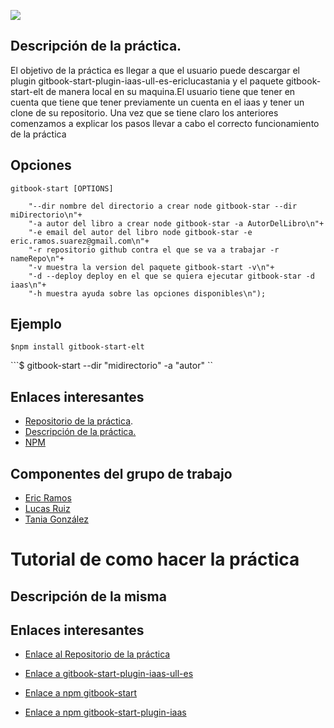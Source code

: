 ![](http://arunoda.me/images/blog/npm-love-github-thumb.png)



## Descripción de la práctica.

   El objetivo de la práctica es llegar a que el usuario puede descargar el plugin gitbook-start-plugin-iaas-ull-es-ericlucastania y el paquete gitbook-start-elt de manera local en su maquina.El usuario tiene que tener en cuenta que tiene que tener previamente un cuenta en el iaas y tener un clone de su repositorio. Una vez que se tiene claro los anteriores comenzamos a explicar los pasos llevar a cabo el correcto funcionamiento de la práctica


## Opciones

    gitbook-start [OPTIONS]
  
		"--dir nombre del directorio a crear node gitbook-star --dir miDirectorio\n"+
		"-a autor del libro a crear node gitbook-star -a AutorDelLibro\n"+
		"-e email del autor del libro node gitbook-star -e eric.ramos.suarez@gmail.com\n"+
		"-r repositorio github contra el que se va a trabajar -r nameRepo\n"+
		"-v muestra la version del paquete gitbook-start -v\n"+
		"-d --deploy deploy en el que se quiera ejecutar gitbook-star -d iaas\n"+
        "-h muestra ayuda sobre las opciones disponibles\n");


## Ejemplo


```$npm install gitbook-start-elt```

```$ gitbook-start --dir "midirectorio" -a "autor" ``



## Enlaces interesantes 
 
* [Repositorio de la práctica](https://github.com/ULL-ESIT-SYTW-1617/nueva-funcionalidad-para-el-paquete-npm-plugins-ericlucastania-1).
* [Descripción de la práctica.](https://casianorodriguezleon.gitbooks.io/ull-esit-1617/content/practicas/practicaplugin.html)
* [NPM](https://www.npmjs.com/package/gitbook-start-elt)


## Componentes del grupo de trabajo

* [Eric Ramos](https://github.com/alu0100786330)
* [Lucas Ruiz](https://github.com/alu0100785265)
* [Tania González](https://github.com/tania77)







# Tutorial de como hacer la práctica

## Descripción de la misma



## Enlaces interesantes 


* [Enlace al Repositorio de la práctica](https://github.com/ULL-ESIT-SYTW-1617/nueva-funcionalidad-para-el-paquete-npm-plugins-ericlucastania-1)
* [Enlace a gitbook-start-plugin-iaas-ull-es](https://github.com/ULL-ESIT-SYTW-1617/gitbook-start-plugin-iaas-ull-es-ericlucastania)

* [Enlace a npm gitbook-start]()
* [Enlace a npm gitbook-start-plugin-iaas](https://www.npmjs.com/package/gitbook-start-plugin-iaas-ull-es-ericlucastania)
